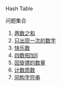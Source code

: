Hash Table

问题集合

1. [两数之和](./0001_two_sum.ts)
2. [只出现一次的数字](./0136_single_number.ts)
3. [快乐数](./0202_happy_number.ts)
4. [四数相加II](./0454_4sum_ii.ts)
5. [回旋镖的数量](./0447_number_of_boomerangs.ts)
6. [计数质数](./0204_count_primes.ts)
7. [同构字符串](./0205_isomorphic_strings.ts)
